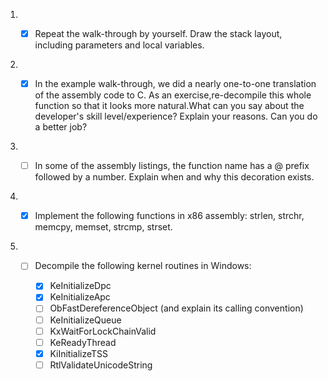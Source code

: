 1. - [x] Repeat the walk-through by yourself. Draw the stack layout, including parameters and local variables.


2. - [x] In the example walk-through, we did a nearly one-to-one translation of the assembly code to C. As an exercise,re-decompile this whole function so that it looks more natural.What can you say about the developer's skill level/experience? Explain your reasons. Can you do a better job?


3. - [ ] In some of the assembly listings, the function name has a @ prefix followed by a number. Explain when and why this decoration exists.


4. - [x] Implement the following functions in x86 assembly: strlen, strchr, memcpy, memset, strcmp, strset.


5. - [ ] Decompile the following kernel routines in Windows:

     - [x] KeInitializeDpc
     - [x] KeInitializeApc
     - [ ] ObFastDereferenceObject (and explain its calling convention)
     - [ ] KeInitializeQueue
     - [ ] KxWaitForLockChainValid
     - [ ] KeReadyThread
     - [x] KiInitializeTSS
     - [ ] RtlValidateUnicodeString
